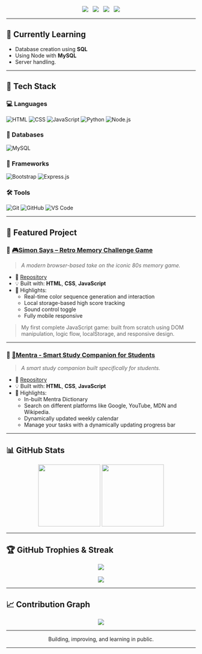 <p align="center">
  <a href="mailto:officialkeshavbansal@gmail.com"><img src="https://img.shields.io/badge/Email-Contact-informational?style=flat-square&logo=gmail&logoColor=white&color=red" /></a> &nbsp;
  <a href="https://www.linkedin.com/in/keshavbansll"><img src="https://img.shields.io/badge/LinkedIn-Connect-informational?style=flat-square&logo=linkedin&logoColor=white&color=0A66C2" /></a> &nbsp;
  <a href="https://linktr.ee/keshavbansll"><img src="https://img.shields.io/badge/Linktree-KeshavBansal-green?style=flat-square&logo=linktree" /></a> &nbsp;
  <img src="https://komarev.com/ghpvc/?username=keshavbansll&label=Profile+Views&color=blue&style=flat-square" />
</p>

---

## 🧠 Currently Learning
- Database creation using **SQL**
- Using Node with **MySQL**
- Server handling.

---

## 🚀 Tech Stack

### 💻 Languages  
![HTML](https://img.shields.io/badge/HTML-E34F26?logo=html5&logoColor=white&style=for-the-badge)
![CSS](https://img.shields.io/badge/CSS-1572B6?logo=css3&logoColor=white&style=for-the-badge)
![JavaScript](https://img.shields.io/badge/JavaScript-F7DF1E?logo=javascript&logoColor=black&style=for-the-badge)
![Python](https://img.shields.io/badge/Python-3776AB?logo=python&logoColor=white&style=for-the-badge)
![Node.js](https://img.shields.io/badge/Node.js-339933?logo=node.js&logoColor=white&style=for-the-badge)

### 📒 Databases  
![MySQL](https://img.shields.io/badge/MySQL-4479A1?style=for-the-badge&logo=mysql&logoColor=white)

### 🎨 Frameworks  
![Bootstrap](https://img.shields.io/badge/Bootstrap-7952B3?logo=bootstrap&logoColor=white&style=for-the-badge)
![Express.js](https://img.shields.io/badge/Express.js-000000?logo=express&logoColor=white&style=for-the-badge)

### 🛠 Tools  
![Git](https://img.shields.io/badge/Git-F05032?logo=git&logoColor=white&style=for-the-badge)
![GitHub](https://img.shields.io/badge/GitHub-181717?logo=github&logoColor=white&style=for-the-badge)
![VS Code](https://img.shields.io/badge/VS_Code-007ACC?logo=visualstudiocode&logoColor=white&style=for-the-badge)

---

## 📌 Featured Project

### 🔹 [🎮Simon Says – Retro Memory Challenge Game](https://keshavbansll.github.io/Simon-Says/)
> _A modern browser-based take on the iconic 80s memory game._

- 🔗 [Repository](https://github.com/keshavbansll/Simon-Says)
- 💡 Built with: **HTML**, **CSS**, **JavaScript**
- 🎯 Highlights:
  - Real-time color sequence generation and interaction
  - Local storage-based high score tracking
  - Sound control toggle
  - Fully mobile responsive

> My first complete JavaScript game: built from scratch using DOM manipulation, logic flow, localStorage, and responsive design.

---

### 🔹 [📘Mentra - Smart Study Companion for Students](https://keshavbansll.github.io/Mentra/)
> _A smart study companion built specifically for students._

- 🔗 [Repository](https://github.com/keshavbansll/Mentra)
- 💡 Built with: **HTML**, **CSS**, **JavaScript**
- 🎯 Highlights:
  - In-built Mentra Dictionary
  - Search on different platforms like Google, YouTube, MDN and Wikipedia.
  - Dynamically updated weekly calendar
  - Manage your tasks with a dynamically updating progress bar

---

## 📊 GitHub Stats

<p align="center">
  <img src="https://github-readme-stats.vercel.app/api?username=keshavbansll&show_icons=true&theme=tokyonight&hide_title=true&count_private=true" height="165" />
  <img src="https://github-readme-stats.vercel.app/api/top-langs/?username=keshavbansll&layout=compact&theme=tokyonight&hide_title=true" height="165" />
</p>

---

## 🏆 GitHub Trophies & Streak

<p align="center">
  <img src="https://github-profile-trophy.vercel.app/?username=keshavbansll&theme=algolia&row=1&margin-w=10" />
  <br><br>
  <img src="https://github-readme-streak-stats.herokuapp.com/?user=keshavbansll&theme=tokyonight&hide_border=true" />
</p>

---

## 📈 Contribution Graph

<p align="center">
  <img src="https://github-readme-activity-graph.vercel.app/graph?username=keshavbansll&theme=tokyo-night&hide_border=true" />
</p>

---

<p align="center">
  Building, improving, and learning in public.
</p>

---

